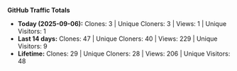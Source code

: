 
**GitHub Traffic Totals**

- **Today (2025-09-06):** Clones: 3 | Unique Cloners: 3 | Views: 1 | Unique Visitors: 1
- **Last 14 days:** Clones: 47 | Unique Cloners: 40 | Views: 229 | Unique Visitors: 9
- **Lifetime:** Clones: 29 | Unique Cloners: 28 | Views: 206 | Unique Visitors: 48
